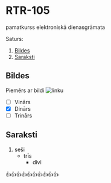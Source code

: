 # RTR-105
pamatkurss elektroniskā dienasgrāmata

Saturs:
1. [Bildes](https://github.com/f4io/RTR-105/edit/main/README.md#bildes) 
2. [Saraksti](https://github.com/f4io/RTR-105/edit/main/README.md#saraksti)

## Bildes
Piemērs ar bildi ![linku](https://myoctocat.com/assets/images/base-octocat.svg) 

- [ ] Vinārs
- [x] Dinārs
- [ ] Trinārs

## Saraksti
1. seši
   - trīs
     * divi

:+1::+1::+1::+1::+1::+1::+1::+1::+1::+1:
